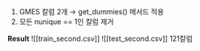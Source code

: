 1. GMES 칼럼 2개 → get_dummies() 메서드 적용
2. 모든 nunique == 1인 칼럼 제거
  
**Result**
![[train_second.csv]]
![[test_second.csv]]
121칼럼